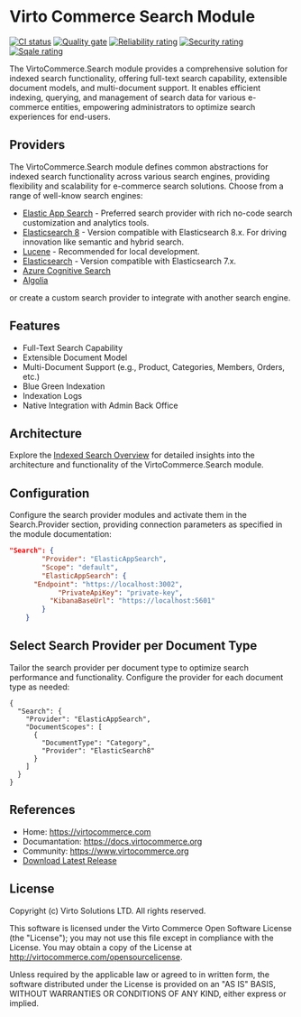 # Virto Commerce Search Module

[![CI status](https://github.com/VirtoCommerce/vc-module-search/workflows/Module%20CI/badge.svg?branch=dev)](https://github.com/VirtoCommerce/vc-module-search/actions?query=workflow%3A"Module+CI") [![Quality gate](https://sonarcloud.io/api/project_badges/measure?project=VirtoCommerce_vc-module-search&metric=alert_status&branch=dev)](https://sonarcloud.io/dashboard?id=VirtoCommerce_vc-module-search) [![Reliability rating](https://sonarcloud.io/api/project_badges/measure?project=VirtoCommerce_vc-module-search&metric=reliability_rating&branch=dev)](https://sonarcloud.io/dashboard?id=VirtoCommerce_vc-module-search) [![Security rating](https://sonarcloud.io/api/project_badges/measure?project=VirtoCommerce_vc-module-search&metric=security_rating&branch=dev)](https://sonarcloud.io/dashboard?id=VirtoCommerce_vc-module-search) [![Sqale rating](https://sonarcloud.io/api/project_badges/measure?project=VirtoCommerce_vc-module-search&metric=sqale_rating&branch=dev)](https://sonarcloud.io/dashboard?id=VirtoCommerce_vc-module-search)

The VirtoCommerce.Search module provides a comprehensive solution for indexed search functionality, offering full-text search capability, extensible document models, and multi-document support. It enables efficient indexing, querying, and management of search data for various e-commerce entities, empowering administrators to optimize search experiences for end-users.

## Providers
The VirtoCommerce.Search module defines common abstractions for indexed search functionality across various search engines, providing flexibility and scalability for e-commerce search solutions. Choose from a range of well-know search engines:

* [Elastic App Search](https://github.com/VirtoCommerce/vc-module-elastic-app-search) - Preferred search provider with rich no-code search customization and analytics tools.
* [Elasticsearch 8](https://github.com/VirtoCommerce/vc-module-elastic-search-8) -  Version compatible with Elasticsearch 8.x. For driving innovation like semantic and hybrid search.
* [Lucene](https://github.com/VirtoCommerce/vc-module-lucene-search) - Recommended for local development.
* [Elasticsearch](https://github.com/VirtoCommerce/vc-module-elastic-search) - Version compatible with Elasticsearch 7.x.
* [Azure Cognitive Search](https://github.com/VirtoCommerce/vc-module-azure-search) 
* [Algolia](https://github.com/VirtoCommerce/vc-module-algolia-search)
  
or create a custom search provider to integrate with another search engine.

## Features
* Full-Text Search Capability
* Extensible Document Model
* Multi-Document Support (e.g., Product, Categories, Members, Orders, etc.)
* Blue Green Indexation
* Indexation Logs
* Native Integration with Admin Back Office

## Architecture
Explore the [Indexed Search Overview](https://docs.virtocommerce.org/platform/developer-guide/Fundamentals/Indexed-Search/overview/) for detailed insights into the architecture and functionality of the VirtoCommerce.Search module.

## Configuration
Configure the search provider modules and activate them in the Search.Provider section, providing connection parameters as specified in the module documentation:

```json
"Search": {
		"Provider": "ElasticAppSearch",
		"Scope": "default",
		"ElasticAppSearch": {
      "Endpoint": "https://localhost:3002",
			"PrivateApiKey": "private-key",
		  "KibanaBaseUrl": "https://localhost:5601"
		}
	}
```

## Select Search Provider per Document Type
Tailor the search provider per document type to optimize search performance and functionality. Configure the provider for each document type as needed:

```
{
  "Search": {
    "Provider": "ElasticAppSearch",
    "DocumentScopes": [
      {
        "DocumentType": "Category",
        "Provider": "ElasticSearch8"
      }
    ]
  }
}
```

## References
* Home: https://virtocommerce.com
* Documantation: https://docs.virtocommerce.org
* Community: https://www.virtocommerce.org
* [Download Latest Release](https://github.com/VirtoCommerce/vc-module-search/releases/latest)

## License
Copyright (c) Virto Solutions LTD.  All rights reserved.

This software is licensed under the Virto Commerce Open Software License (the "License"); you
may not use this file except in compliance with the License. You may
obtain a copy of the License at http://virtocommerce.com/opensourcelicense.

Unless required by the applicable law or agreed to in written form, the software
distributed under the License is provided on an "AS IS" BASIS,
WITHOUT WARRANTIES OR CONDITIONS OF ANY KIND, either express or
implied.
